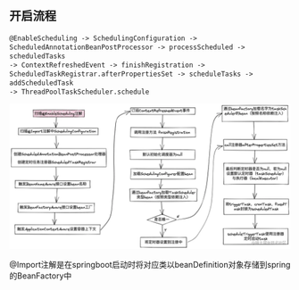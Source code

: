 ## 开启流程

```text
@EnableScheduling -> SchedulingConfiguration -> ScheduledAnnotationBeanPostProcessor -> processScheduled -> scheduledTasks
-> ContextRefreshedEvent -> finishRegistration -> ScheduledTaskRegistrar.afterPropertiesSet -> scheduleTasks -> addScheduledTask
-> ThreadPoolTaskScheduler.schedule
```

![流程](./img/EnableScheduling.png)


@Import注解是在springboot启动时将对应类以beanDefinition对象存储到spring的BeanFactory中
